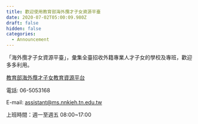 ```yaml
---
title: 歡迎使用教育部海外攬才子女資源平臺
date: 2020-07-02T05:00:09.980Z
draft: false
hidden: false
categories:
  - Announcement
---
```

「海外攬才子女資源平臺」，彙集全臺招收外籍專業人才子女的學校及專班，歡迎多多利用。[](https://www.ibst.org.tw/TW/home)

[教育部海外攬才子女教育資源平台](https://www.ibst.org.tw/TW/home)

電話: 06-5053168

E-mail: assistant@ms.nnkieh.tn.edu.tw

上班時間：週一至週五 08:00~17:00